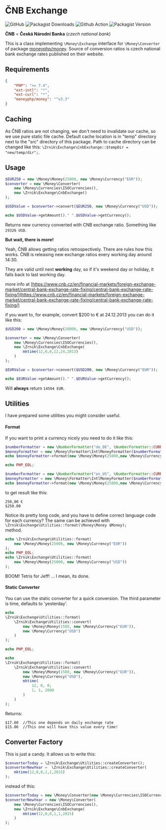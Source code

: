 # ČNB Exchange

![GitHub](https://img.shields.io/github/license/zrnik/CNB-Exchange)
![Packagist Downloads](https://img.shields.io/packagist/dm/zrnik/cnb-exchange)
![Github Action](https://github.com/Zrnik/CNB-Exchange/workflows/tests/badge.svg)
![Packagist Version](https://img.shields.io/packagist/v/zrnik/cnb-exchange)  
 

**ČNB** = **Česká Národní Banka** (*czech national bank*)

This is a class implementing `\Money\Exchange` 
interface for `\Money\Converter` of package 
[moneyphp/money](https://github.com/moneyphp/money).
Source of conversion ratios is czech national bank 
exchange rates published on their website.

## Requirements

```json
{
    "PHP": ">= 7.4",
    "ext-intl": "*",
    "ext-curl": "*",
    "moneyphp/money": "^v3.3"
}
```

## Caching

As ČNB ratios are not changing, we don't need to
invalidate our cache, so we use pure static file cache. 
Default cache location is in "temp" directory next to 
the "src" directory of this package. Path to cache 
directory can be changed like this:
`\Zrnik\Exchange\CnbExchange::$tempDir = "new/temp/dir";`.

## Usage

```php
$EUR250 = new \Money\Money(25000, new \Money\Currency("EUR"));
$converter = new \Money\Converter(
    new \Money\Currencies\ISOCurrencies(),
    new \Zrnik\Exchange\CnbExchange()
);

$USDValue = $converter->convert($EUR250, new \Money\Currency("USD"));

echo $USDValue->getAmount()." ".$USDValue->getCurrency();
```

Returns new currency converted with CNB exchange ratio.
Something like `29326 USD`.

**But wait, there is more!**

Yeah, ČNB allows getting ratios retrospectively.
There are rules how this works. ČNB is releasing 
new exchange ratios every working day around 14:30.

They are valid until next **working** day, so 
if it's weekend day or holiday, it 
falls back to last working day. 

more info at [https://www.cnb.cz/en/financial-markets/foreign-exchange-market/central-bank-exchange-rate-fixing/central-bank-exchange-rate-fixing/](https://www.cnb.cz/en/financial-markets/foreign-exchange-market/central-bank-exchange-rate-fixing/central-bank-exchange-rate-fixing/)

if you want to, for example, convert $200 to € 
at 24.12.2013 you can do it like this:

```php
$USD200 = new \Money\Money(20000, new \Money\Currency("USD"));

$converter = new \Money\Converter(
    new \Money\Currencies\ISOCurrencies(),
    new \Zrnik\Exchange\CnbExchange(
        mktime(12,0,0,12,24,2013)
    )
);

$EURValue = $converter->convert($USD200, new \Money\Currency("EUR"));

echo $EURValue->getAmount()." ".$EURValue->getCurrency();
```

Will **always** return `14594 EUR`.


## Utilities

I have prepared some utilities you might consider useful.

#### Format

If you want to print a currency nicely you need to do it like this:

```php
$numberFormatter = new \NumberFormatter("de_DE", \NumberFormatter::CURRENCY);
$moneyFormatter = new \Money\Formatter\IntlMoneyFormatter($numberFormatter, new \Money\Currencies\ISOCurrencies());
echo $moneyFormatter->format(new \Money\Money(25000,new \Money\Currency("EUR")));

echo PHP_EOL;

$numberFormatter = new \NumberFormatter("en_US", \NumberFormatter::CURRENCY);
$moneyFormatter = new \Money\Formatter\IntlMoneyFormatter($numberFormatter, new \Money\Currencies\ISOCurrencies());
echo $moneyFormatter->format(new \Money\Money(25000,new \Money\Currency("USD")));
```

to get result like this:

```
250,00 €
$250.00
```

Notice its pretty long code, and you have 
to define correct language code for each 
currency? The same can be achieved with 
`\Zrnik\Exchange\Utilities::format(\Money\Money $Money);`  
method.

```php
echo \Zrnik\Exchange\Utilities::format(
    new \Money\Money(25000, new \Money\Currency("EUR"))
);
echo PHP_EOL;
echo \Zrnik\Exchange\Utilities::format(
    new \Money\Money(25000, new \Money\Currency("USD"))
);
```

BOOM! Tetris for Jeff!
... I mean, its done.

#### Static Converter

You can use the static converter for a quick conversion.
The third parameter is time, defaults to 'yesterday'.

```php
echo
\Zrnik\Exchange\Utilities::format(
    \Zrnik\Exchange\Utilities::convert(
        new \Money\Money(1500, new \Money\Currency("EUR")),
        new \Money\Currency("USD")
    )
);

echo PHP_EOL;

echo
\Zrnik\Exchange\Utilities::format(
    \Zrnik\Exchange\Utilities::convert(
        new \Money\Money(1500, new \Money\Currency("EUR")),
        new \Money\Currency("USD"),
        mktime(
            12, 0, 0,
            1, 1, 2000
        )
    )
);
```

Returns: 

```
$17.60  //This one depends on daily exchange rate
$15.06  //This one will have this value every time!
```

## Converter Factory

This is just a candy. It allows us to write this:

```php
$converterToday = \Zrnik\Exchange\Utilities::createConverter();
$converterNewYear =  \Zrnik\Exchange\Utilities::createConverter(
    mktime(12,0,0,1,1,2015)
);
```

instead of this:

```php
$converterToday = new \Money\Converter(new \Money\Currencies\ISOCurrencies(), new \Zrnik\Exchange\CnbExchange());
$converterNewYear = new \Money\Converter(
    new \Money\Currencies\ISOCurrencies(), 
    new \Zrnik\Exchange\CnbExchange(
        mktime(12,0,0,1,1,2015)
    )
);
```



